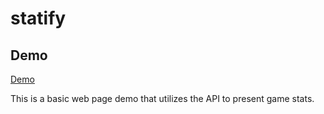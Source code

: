 # statify

## Demo
<a href="https://statify-sports.netlify.app/" target="__blank">Demo</a>
<p>This is a basic web page demo that utilizes the API to present game stats.</p>
